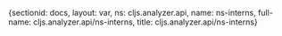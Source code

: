 {sectionid: docs, layout: var, ns: cljs.analyzer.api, name: ns-interns, full-name: cljs.analyzer.api/ns-interns,
  title: cljs.analyzer.api/ns-interns}
